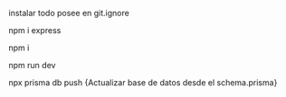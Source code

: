 instalar todo posee en git.ignore

npm i express

npm i

npm run dev

npx prisma db push {Actualizar base de datos desde el schema.prisma}
